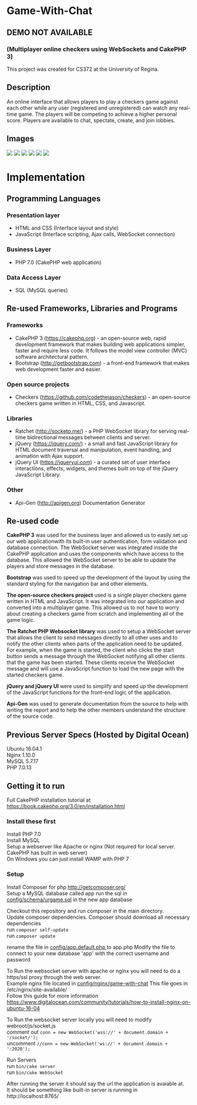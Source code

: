 # Game-With-Chat #
## DEMO NOT AVAILABLE
### (Multiplayer online checkers using WebSockets and CakePHP 3)  
This project was created for CS372 at the University of Regina.  

## Description
An online interface that allows players to play a checkers game against each other while any user (registered and unregistered) can watch any real-time game. The players will be competing to achieve a higher personal score.
Players are available to chat, spectate, create, and join lobbies.

## Images 
![](http://caboyd.me/Game-With-Chat/1.PNG)
![](http://caboyd.me/Game-With-Chat/2.PNG)
![](http://caboyd.me/Game-With-Chat/3.PNG)
![](http://caboyd.me/Game-With-Chat/4.PNG)
![](http://caboyd.me/Game-With-Chat/5.PNG)
![](http://caboyd.me/Game-With-Chat/6.PNG)

# Implementation

## Programming Languages
### Presentation layer
* HTML and CSS (Interface layout and style)
* JavaScript (Interface scripting, Ajax calls, WebSocket connection)
### Business Layer
* PHP 7.0 (CakePHP web application)
### Data Access Layer
 * SQL (MySQL queries)
## Re-used Frameworks, Libraries and Programs
### Frameworks
* CakePHP 3 (https://cakephp.org) - an open-source web, rapid development framework that makes building web applications simpler, faster and require less code. It follows the model view controller (MVC) software architectural pattern.
* Bootstrap (http://getbootstrap.com) - a front-end framework that makes web development faster and easier.
### Open source projects
* Checkers (https://github.com/codethejason/checkers) - an open-source checkers game written in HTML, CSS, and Javascript.
### Libraries
* Ratchet (http://socketo.me/) - a PHP WebSocket library for serving real-time bidirectional messages between clients and server.
* jQuery (https://jquery.com/) - a small and fast JavaScript library for HTML document traversal and manipulation, event handling, and animation with Ajax support.
* jQuery UI (https://jqueryui.com) - a curated set of user interface interactions, effects, widgets, and themes built on top of the jQuery JavaScript Library.
### Other
* Api-Gen (http://apigen.org) Documentation Generator

## Re-used code
**CakePHP 3** was used for the business layer and allowed us to easily set up our web applicationwith its built-in user authentication, form validation and database connection. The WebSocket server was integrated inside the CakePHP application and uses the components which have access to the database. This allowed the WebSocket server to be able to update the players and store messages in the database.  

**Bootstrap** was used to speed up the development of the layout by using the standard styling for
the navigation bar and other elements.  

**The open-source checkers project** used is a single player checkers game written in HTML and JavaScript. It was integrated into our application and converted into a multiplayer game. This allowed us to not have to worry about creating a checkers game from scratch and implementing all of the game logic.  

**The Ratchet PHP Websocket library** was used to setup a WebSocket server that allows the client to send messages directly to all other uses and to notify the other clients when parts of the application need to be updated. For example, when the game is started, the client who clicks the start button sends a message through the WebSocket notifying all other clients that the game has been started. These clients receive the WebSocket message and will use a JavaScript function to load the new page with the started checkers game.  

**jQuery and jQuery UI** were used to simplify and speed up the development of the JavaScript functions for the front-end logic of the application.  

**Api-Gen** was used to generate documentation from the source to help with writing the report and to help the other members understand the structure of the source code.

## Previous Server Specs (Hosted by Digital Ocean)
Ubuntu 16.04.1  
Nginx 1.10.0  
MySQL 5.7.17  
PHP 7.0.13  

## Getting it to run
Full CakePHP installation tutorial at https://book.cakephp.org/3.0/en/installation.html
### Install these first
Install PHP 7.0  
Install MySQL  
Setup a webserver like Apache or nginx  (Not required for local server. CakePHP has built in web server)  
On Windows you can just install WAMP with PHP 7  

### Setup
Install Composer for php http://getcomposer.org/  
Setup a MySQL database called app
run the sql in [config/schema/urgame.sql](config/schema/urgame.sql) in the new app database

Checkout this repository and run composer in the main directory.  
Update composer dependencies. Composer should download all necessary dependencies  
run `composer self-update`  
run `composer update`  

rename the file in [config/app.default.php ](config/app.default.php) to app.php
Modify the file to connect to your new database 'app' with the correct username and password

To Run the websocket server with apache or nginx you will need to do a https/ssl proxy through the web server.   
Example nginx file located in [config/nginx/game-with-chat](config/nginx/game-with-chat) This file goes in /etc/nginx/site-available/   
Follow this guide for more information https://www.digitalocean.com/community/tutorials/how-to-install-nginx-on-ubuntu-16-04  

To Run the websocket server locally you will need to modify webroot/js/socket.js  
comment out `conn = new WebSocket('wss://' + document.domain + '/socket/');`   
uncomment `//conn = new WebSocket('ws://' + document.domain + ':2020');`  

Run Servers  
run `bin/cake server`  
run `bin/cake WebSocket`   

After running the server it should say the url the application is avaiable at.  
It should be something like built-in server is running in http://localhost:8765/

